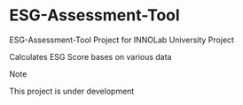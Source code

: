 # ESG-Assessment-Tool
ESG-Assessment-Tool Project for INNOLab
University Project

Calculates ESG Score bases on various data

> [!NOTE]  
> This project is under development
